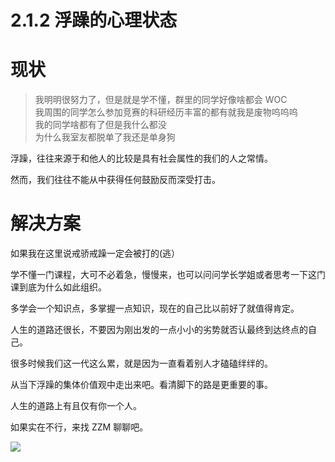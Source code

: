 # 2.1.2 浮躁的心理状态

# 现状

> 我明明很努力了，但是就是学不懂，群里的同学好像啥都会 WOC<br/>我周围的同学怎么参加竞赛的科研经历丰富的都有就我是废物呜呜呜<br/>我的同学啥都有了但是我什么都没<br/>为什么我室友都脱单了我还是单身狗

浮躁，往往来源于和他人的比较是具有社会属性的我们的人之常情。

然而，我们往往不能从中获得任何鼓励反而深受打击。

# 解决方案

如果我在这里说戒骄戒躁一定会被打的(逃）

学不懂一门课程，大可不必着急，慢慢来，也可以问问学长学姐或者思考一下这门课到底为什么如此组织。

多学会一个知识点，多掌握一点知识，现在的自己比以前好了就值得肯定。

人生的道路还很长，不要因为刚出发的一点小小的劣势就否认最终到达终点的自己。

很多时候我们这一代这么累，就是因为一直看着别人才磕磕绊绊的。

从当下浮躁的集体价值观中走出来吧。看清脚下的路是更重要的事。

人生的道路上有且仅有你一个人。

如果实在不行，来找 ZZM 聊聊吧。

![](https://hdu-cs-wiki.oss-cn-hangzhou.aliyuncs.com/boxcnPDWiNgkgppK1XWq5cRQ71b.jpg)
